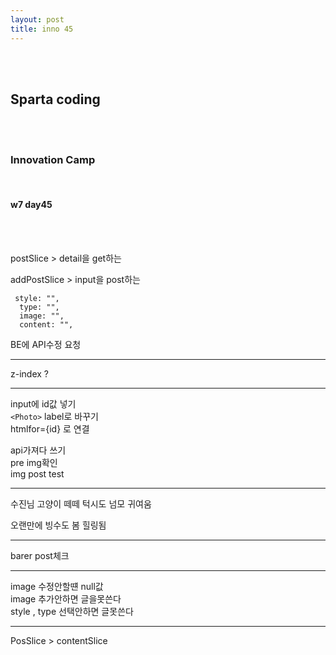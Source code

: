 ```yaml
---
layout: post
title: inno 45
---
```


<br><br>

## Sparta coding

<br><br>

### Innovation Camp

<br>

#### w7 day45

<br><br>

postSlice > detail을 get하는

addPostSlice > input을 post하는

```
 style: "",
  type: "",
  image: "",
  content: "",

```

BE에 API수정 요청

---

z-index ?

---

input에 id값 넣기<br>
`<Photo>` label로 바꾸기<br>
htmlfor={id} 로 연결

api가져다 쓰기<br>
pre img확인<br>
img post test

---

수진님 고양이 떼떼 턱시도 넘모 귀여움

오랜만에 빙수도 봄 힐링됨

---

barer post체크

---

image 수정안할떈 null값<br>
image 추가안하면 글을못쓴다<br>
style , type 선택안하면 글못쓴다

---

PosSlice > contentSlice
